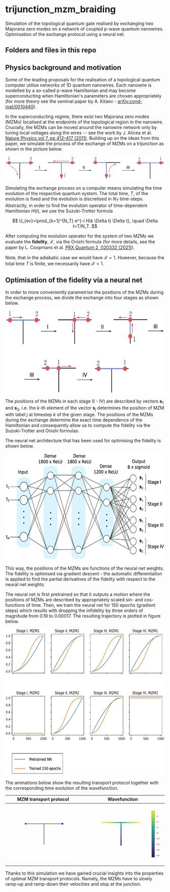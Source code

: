 # trijunction_mzm_braiding
Simulation of the topological quantum gate realised by exchanging two Majorana zero modes on a network of coupled p-wave quantum nanowires. Optimisation of the exchange protocol using a neural net.

## Folders and files in this repo


## Physics background and motivation

Some of the leading proposals for the realisation of a topological quantum computer utilise networks of 1D quantum nanowires. Each nanowire is modelled by a so-called p-wave Hamiltonian and may become superconducting when Hamiltonian's parameters are chosen appropriately (for more theory see the seminal paper by A. Kitaev - [arXiv:cond-mat/0010440](https://arxiv.org/abs/cond-mat/0010440)).

In the superconducting regime, there exist two Majorana zero modes (MZMs) localised at the endpoints of the topological region in the nanowire. Crucially, the MZMs can be moved around the nanowire network only by tuning local voltages along the wires -- see the work by J. Alicea et al.[ Nature Physics vol 7, pp 412–417 (2011)](https://www.nature.com/articles/nphys1915). Building up on the ideas from this paper, we simulate the process of the exchange of MZMs on a trijunction as shown in the picture below.

![Image](https://github.com/tmaciazek/trijunction_mzm_braiding/blob/main/pictures/Texchange.png)

Simulating the exchange process on a computer means simulating the time evolution of the respective quantum system. The total time, $T$, of the evolution is fixed and the evolution is discretised in $N_T$ time-steps. Abstractly, in order to find the evolution operator of time-dependent Hamiltonian $H(t)$, we use the Suzuki-Trotter formula

$$ U_{ev}=\prod_{k=1}^{N_T} e^{-i H(k \Delta t) \Delta t}, \quad \Delta t=T/N_T. $$

After computing the evolution operator for the system of two MZMs we evaluate the **fidelity**, $\mathcal{F}$, via the Onishi formula (for more details, see the paper by L. Coopmans et al. [PRX Quantum 2, 020332 (2021)](https://doi.org/10.48550/arXiv.2008.09128)).

Note, that in the adiabatic case we would have $\mathcal{F}=1$. However, because the total time $T$ is finite, we necessarily have $\mathcal{F}<1$.

## Optimisation of the fidelity via a neural net

In order to more conveniently parametrise the positions of the MZMs during the exchange process, we divide the exchange into four stages as shown below.

<img align="center" src="https://github.com/tmaciazek/trijunction_mzm_braiding/blob/main/pictures/stages.png" width="600" height="264">

The positions of the MZMs in each stage (I - IV) are described by vectors $\mathbf{s}_1$ and $\mathbf{s}_2$, i.e. the $k$-th element of the vector $\mathbf{s}_j$ determines the position of MZM with label $j$ at timestep $k$ of the given stage. The positions of the MZMs during the exchange determine the exact time dependence of the Hamiltonian and consequently allow us to compute the fidelity via the Suzuki-Trotter and Onishi formulas.

The neural net architecture that has been used for optimising the fidelity is shown below.

<img src="https://github.com/tmaciazek/trijunction_mzm_braiding/blob/main/pictures/nn.png" width="600" height="337">

This way, the positions of the MZMs are functions of the neural net weights. The fidelity is optimised via gradient descent - the automatic differentiation is applied to find the partial derivatives of the fidelity with respect to the neural net weights.

The neural net is first pretrained so that it outputs a motion where the positions of MZMs are described by appropriately scaled sin- and cos- functions of time. Then, we train the neural net for 150 epochs (gradient steps) which results with dropping the infidelity by three orders of magnitude from $0.19$ to $0.00017$. The resulting trajectory is plotted in figure below. 

<img src="https://github.com/tmaciazek/trijunction_mzm_braiding/blob/main/pictures/trained.png" width="600" height="460">

The animations below show the resulting transport protocol together with the corresponding time evolution of the wavefunction.

MZM transport protocol             |  Wavefunction
:-------------------------:|:-------------------------:
![Image](https://github.com/tmaciazek/trijunction_mzm_braiding/blob/main/pictures/dots.gif)  |  ![Image](https://github.com/tmaciazek/trijunction_mzm_braiding/blob/main/pictures/colormap.gif)

Thanks to this simulation we have gained crucial insights into the properties of optimal MZM transport protocols. Namely, the MZMs have to slowly ramp-up and ramp-down their velocities and stop at the junction.

